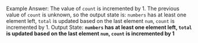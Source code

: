 Example Answer:
The value of `count` is incremented by 1. The previous value of `count` is unknown, so the output state is: `numbers` has at least one element left, `total` is updated based on the last element `num`, `count` is incremented by 1.
Output State: **`numbers` has at least one element left, `total` is updated based on the last element `num`, `count` is incremented by 1**